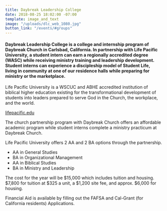 ```yaml
---
title: Daybreak Leadership College
date: 2018-08-25 18:02:00 -07:00
template: image_and_text
image: "/uploads/dlc_web_1080.jpg"
button_link: "/events/#groups"
---
```


#### Daybreak Leadership College is a college and internship program of Daybreak Church in Carlsbad, California.  In partnership with Life Pacific University, a student intern can earn a regionally accredited degree (WASC) while receiving ministry training and leadership development. Student interns can experience a discipleship model of Student Life, living in community at one of our residence halls while preparing for ministry or the marketplace. 

Life Pacific University is a WSCUC and ABHE accredited institution of biblical higher education existing for the transformational development of students into leaders prepared to serve God in the Church, the workplace, and the world.

[lifepacific.edu](https://www.lifepacific.edu)

The church partnership program with Daybreak Church offers an affordable academic program while student interns complete a ministry practicum at Daybreak Church. 

Life Pacific University offers 2 AA and 2 BA options through the partnership. 
* AA in General Studies 
* BA in Organizational Management
* AA in Biblical Studies
* BA in Ministry and Leadership 

The cost for the year will be $15,000 which includes tuition and housing. $7,800 for tuition at $325 a unit, a $1,200 site fee, and approx. $6,000 for housing. 

Financial Aid is available by filling out the FAFSA and Cal-Grant (for California residents) Applications.